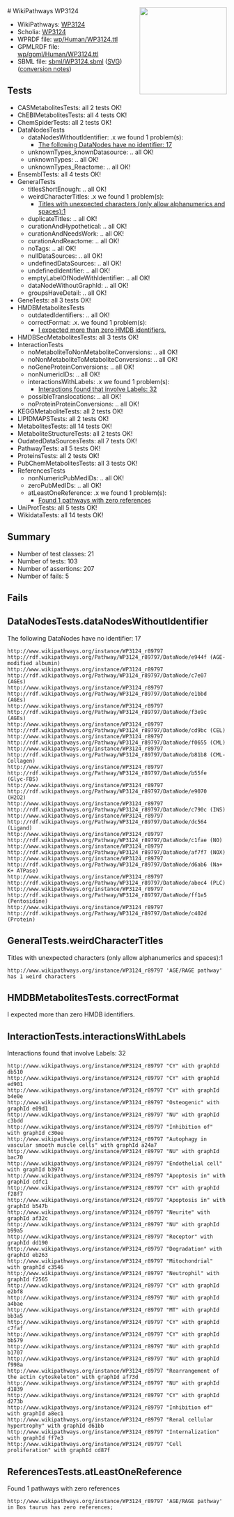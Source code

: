 <img style="float: right; width: 200px" src="../logo.png" />
# WikiPathways WP3124

* WikiPathways: [WP3124](https://identifiers.org/wikipathways:WP3124)
* Scholia: [WP3124](https://scholia.toolforge.org/wikipathways/WP3124)
* WPRDF file: [wp/Human/WP3124.ttl](../wp/Human/WP3124.ttl)
* GPMLRDF file: [wp/gpml/Human/WP3124.ttl](../wp/gpml/Human/WP3124.ttl)
* SBML file: [sbml/WP3124.sbml](../sbml/WP3124.sbml) ([SVG](../sbml/WP3124.svg)) ([conversion notes](../sbml/WP3124.txt))

## Tests
* CASMetabolitesTests: all 2 tests OK!
* ChEBIMetabolitesTests: all 4 tests OK!
* ChemSpiderTests: all 2 tests OK!
* DataNodesTests
    * dataNodesWithoutIdentifier: .x we found 1 problem(s):
        * [The following DataNodes have no identifier: 17](#8792c497)
    * unknownTypes_knownDatasource: .. all OK!
    * unknownTypes: .. all OK!
    * unknownTypes_Reactome: .. all OK!
* EnsemblTests: all 4 tests OK!
* GeneralTests
    * titlesShortEnough: .. all OK!
    * weirdCharacterTitles: .x we found 1 problem(s):
        * [Titles with unexpected characters (only allow alphanumerics and spaces):1](#fda87b3f)
    * duplicateTitles: .. all OK!
    * curationAndHypothetical: .. all OK!
    * curationAndNeedsWork: .. all OK!
    * curationAndReactome: .. all OK!
    * noTags: .. all OK!
    * nullDataSources: .. all OK!
    * undefinedDataSources: .. all OK!
    * undefinedIdentifier: .. all OK!
    * emptyLabelOfNodeWithIdentifier: .. all OK!
    * dataNodeWithoutGraphId: .. all OK!
    * groupsHaveDetail: .. all OK!
* GeneTests: all 3 tests OK!
* HMDBMetabolitesTests
    * outdatedIdentifiers: .. all OK!
    * correctFormat: .x. we found 1 problem(s):
        * [I expected more than zero HMDB identifiers.](#ad154c1e)
* HMDBSecMetabolitesTests: all 3 tests OK!
* InteractionTests
    * noMetaboliteToNonMetaboliteConversions: .. all OK!
    * noNonMetaboliteToMetaboliteConversions: .. all OK!
    * noGeneProteinConversions: .. all OK!
    * nonNumericIDs: .. all OK!
    * interactionsWithLabels: .x we found 1 problem(s):
        * [Interactions found that involve Labels: 32](#fe97a8f8)
    * possibleTranslocations: .. all OK!
    * noProteinProteinConversions: .. all OK!
* KEGGMetaboliteTests: all 2 tests OK!
* LIPIDMAPSTests: all 2 tests OK!
* MetabolitesTests: all 14 tests OK!
* MetaboliteStructureTests: all 2 tests OK!
* OudatedDataSourcesTests: all 7 tests OK!
* PathwayTests: all 5 tests OK!
* ProteinsTests: all 2 tests OK!
* PubChemMetabolitesTests: all 3 tests OK!
* ReferencesTests
    * nonNumericPubMedIDs: .. all OK!
    * zeroPubMedIDs: .. all OK!
    * atLeastOneReference: .x we found 1 problem(s):
        * [Found 1 pathways with zero references](#35eb778e)
* UniProtTests: all 5 tests OK!
* WikidataTests: all 14 tests OK!


## Summary

* Number of test classes: 21
* Number of tests: 103
* Number of assertions: 207
* Number of fails: 5

## Fails

<a name="8792c497" />

## DataNodesTests.dataNodesWithoutIdentifier

The following DataNodes have no identifier: 17
```
http://www.wikipathways.org/instance/WP3124_r89797 http://rdf.wikipathways.org/Pathway/WP3124_r89797/DataNode/e944f (AGE-modified albumin)
http://www.wikipathways.org/instance/WP3124_r89797 http://rdf.wikipathways.org/Pathway/WP3124_r89797/DataNode/c7e07 (AGEs)
http://www.wikipathways.org/instance/WP3124_r89797 http://rdf.wikipathways.org/Pathway/WP3124_r89797/DataNode/e1bbd (AGEs)
http://www.wikipathways.org/instance/WP3124_r89797 http://rdf.wikipathways.org/Pathway/WP3124_r89797/DataNode/f3e9c (AGEs)
http://www.wikipathways.org/instance/WP3124_r89797 http://rdf.wikipathways.org/Pathway/WP3124_r89797/DataNode/cd9bc (CEL)
http://www.wikipathways.org/instance/WP3124_r89797 http://rdf.wikipathways.org/Pathway/WP3124_r89797/DataNode/f0655 (CML)
http://www.wikipathways.org/instance/WP3124_r89797 http://rdf.wikipathways.org/Pathway/WP3124_r89797/DataNode/b81b8 (CML-Collagen)
http://www.wikipathways.org/instance/WP3124_r89797 http://rdf.wikipathways.org/Pathway/WP3124_r89797/DataNode/b55fe (Glyc-FBS)
http://www.wikipathways.org/instance/WP3124_r89797 http://rdf.wikipathways.org/Pathway/WP3124_r89797/DataNode/e9070 (H2O2)
http://www.wikipathways.org/instance/WP3124_r89797 http://rdf.wikipathways.org/Pathway/WP3124_r89797/DataNode/c790c (INS)
http://www.wikipathways.org/instance/WP3124_r89797 http://rdf.wikipathways.org/Pathway/WP3124_r89797/DataNode/dc564 (Ligand)
http://www.wikipathways.org/instance/WP3124_r89797 http://rdf.wikipathways.org/Pathway/WP3124_r89797/DataNode/c1fae (NO)
http://www.wikipathways.org/instance/WP3124_r89797 http://rdf.wikipathways.org/Pathway/WP3124_r89797/DataNode/af7f7 (NOX)
http://www.wikipathways.org/instance/WP3124_r89797 http://rdf.wikipathways.org/Pathway/WP3124_r89797/DataNode/d6ab6 (Na+ K+ ATPase)
http://www.wikipathways.org/instance/WP3124_r89797 http://rdf.wikipathways.org/Pathway/WP3124_r89797/DataNode/abec4 (PLC)
http://www.wikipathways.org/instance/WP3124_r89797 http://rdf.wikipathways.org/Pathway/WP3124_r89797/DataNode/ff1e5 (Pentosidine)
http://www.wikipathways.org/instance/WP3124_r89797 http://rdf.wikipathways.org/Pathway/WP3124_r89797/DataNode/c402d (Protein)
```

<a name="fda87b3f" />

## GeneralTests.weirdCharacterTitles

Titles with unexpected characters (only allow alphanumerics and spaces):1
```
http://www.wikipathways.org/instance/WP3124_r89797 'AGE/RAGE pathway' has 1 weird characters
```

<a name="ad154c1e" />

## HMDBMetabolitesTests.correctFormat

I expected more than zero HMDB identifiers.
<a name="fe97a8f8" />

## InteractionTests.interactionsWithLabels

Interactions found that involve Labels: 32
```
http://www.wikipathways.org/instance/WP3124_r89797 "CY" with graphId db510
http://www.wikipathways.org/instance/WP3124_r89797 "CY" with graphId ed901
http://www.wikipathways.org/instance/WP3124_r89797 "CY" with graphId b4e0e
http://www.wikipathways.org/instance/WP3124_r89797 "Osteogenic" with graphId e09d1
http://www.wikipathways.org/instance/WP3124_r89797 "NU" with graphId c3bdd
http://www.wikipathways.org/instance/WP3124_r89797 "Inhibition of" with graphId c30ee
http://www.wikipathways.org/instance/WP3124_r89797 "Autophagy in vascular smooth muscle cells" with graphId a24a7
http://www.wikipathways.org/instance/WP3124_r89797 "NU" with graphId bac70
http://www.wikipathways.org/instance/WP3124_r89797 "Endothelial cell" with graphId b3974
http://www.wikipathways.org/instance/WP3124_r89797 "Apoptosis in" with graphId cdfc1
http://www.wikipathways.org/instance/WP3124_r89797 "CY" with graphId f28f7
http://www.wikipathways.org/instance/WP3124_r89797 "Apoptosis in" with graphId b547b
http://www.wikipathways.org/instance/WP3124_r89797 "Neurite" with graphId af32c
http://www.wikipathways.org/instance/WP3124_r89797 "NU" with graphId b99a5
http://www.wikipathways.org/instance/WP3124_r89797 "Receptor" with graphId dd190
http://www.wikipathways.org/instance/WP3124_r89797 "Degradation" with graphId eb263
http://www.wikipathways.org/instance/WP3124_r89797 "Mitochondrial" with graphId c3546
http://www.wikipathways.org/instance/WP3124_r89797 "Neutrophil" with graphId f2565
http://www.wikipathways.org/instance/WP3124_r89797 "CY" with graphId e2bf8
http://www.wikipathways.org/instance/WP3124_r89797 "NU" with graphId a4bae
http://www.wikipathways.org/instance/WP3124_r89797 "MT" with graphId bb3a5
http://www.wikipathways.org/instance/WP3124_r89797 "CY" with graphId c7faf
http://www.wikipathways.org/instance/WP3124_r89797 "CY" with graphId bb579
http://www.wikipathways.org/instance/WP3124_r89797 "NU" with graphId b1707
http://www.wikipathways.org/instance/WP3124_r89797 "NU" with graphId f998a
http://www.wikipathways.org/instance/WP3124_r89797 "Rearrangement of the actin cytoskeleton" with graphId af73d
http://www.wikipathways.org/instance/WP3124_r89797 "NU" with graphId d1839
http://www.wikipathways.org/instance/WP3124_r89797 "CY" with graphId d273b
http://www.wikipathways.org/instance/WP3124_r89797 "Inhibition of" with graphId a8ec1
http://www.wikipathways.org/instance/WP3124_r89797 "Renal cellular hypertrophy" with graphId d61bb
http://www.wikipathways.org/instance/WP3124_r89797 "Internalization" with graphId ff7e3
http://www.wikipathways.org/instance/WP3124_r89797 "Cell proliferation" with graphId cd87f
```

<a name="35eb778e" />

## ReferencesTests.atLeastOneReference

Found 1 pathways with zero references
```
http://www.wikipathways.org/instance/WP3124_r89797 'AGE/RAGE pathway' in Bos taurus has zero references; 
```

